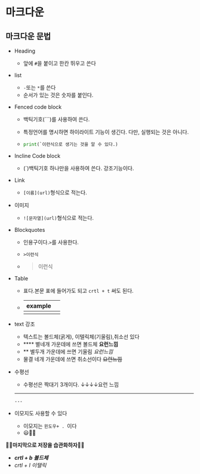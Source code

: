 #  마크다운

## 마크다운 문법

- Heading

  - 앞에 `#`을 붙이고 한칸 뛰우고 쓴다

- list

  - `-`또는 `*`를 쓴다
  - 순서가 있는 것은 숫자를 붙인다.

- Fenced code block

  - 백틱기호(```)를 사용하여 쓴다.

  - 특정언어를 명시하면 하이라이트 기능이 생긴다. 다만, 실행되는 것은 아니다.

  - ```python
    print(`이런식으로 생기는 것을 알 수 있다.)
    ```

    

- Incline Code block

  - (`)백틱기호 하나만을 사용하여 쓴다. 강조기능이다.



- Link

  - `[이름](url)`형식으로 적는다.



- 이미지

  - `![문자열](url)`형식으로 적는다.



- Blockquotes

  - 인용구이다.`>`를 사용한다.

  - `>이런식` 

  - > 이런식  



- Table

  - 표다.본문 표에 들어가도 되고 `crtl + t` 써도 된다.

  - | example |      |
    | ------- | ---- |
    |         |      |

    

- text 강조

  - 텍스트는 볼드체(굵게), 이텔릭체(기울림),취소선 있다
  - **** 별네개 가운데에 쓰면 볼드체 **요런느낌**
  - ** 별두개 가운데에 쓰면 기울림   *요런느낌*
  - 물결 네개 가운데에 쓰면 취소선이다 ~~요런느낌~~



- 수평선

  - 수평선은 짝대기 3개이다.    ↓↓↓↓요런 느낌

  - ---

    `---`



- 이모지도 사용할 수 있다
  - 이모지는 `윈도우+ . `이다
  - 😃👨‍💻



**💖💖마지막으로 저장을 습관화하자💖💖**



- ***crtl + b 볼드체***
- *crtl + I 이탤릭*
